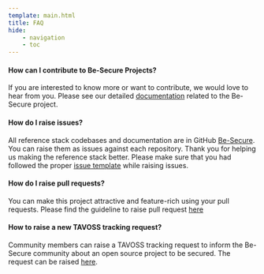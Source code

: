 ```yaml
---
template: main.html
title: FAQ
hide: 
    - navigation
    - toc
---
```


#### **How can I contribute to Be-Secure Projects?**

If you are interested to know more or want to contribute, we would love to hear from you. Please see our detailed [documentation](./contribute.md) related to the Be-Secure project. 

#### **How do I raise issues?**

All reference stack codebases and documentation are in GitHub [Be-Secure](./raise_issue.md). You can raise them as issues against each repository. Thank you for helping us making the reference stack better. Please make sure that you had followed the proper [issue template](./issue_template.md) while raising issues.

#### **How do I raise pull requests?**

You can make this project attractive and feature-rich using your pull requests.  Please find the guideline to raise pull request  [here](./raise_pull_request.md)

<!-- TODO -->
<!-- #### **How do I raise a request to provision a new BeSman environment for a particular open source tech stack?**
TBD -->

#### How to raise a new TAVOSS tracking request?

Community members can raise a TAVOSS tracking request to inform the Be-Secure community about an open source project to be secured.
The request can be raised [here](https://github.com/Be-Secure/BeSLighthouse/issues/new/choose). 